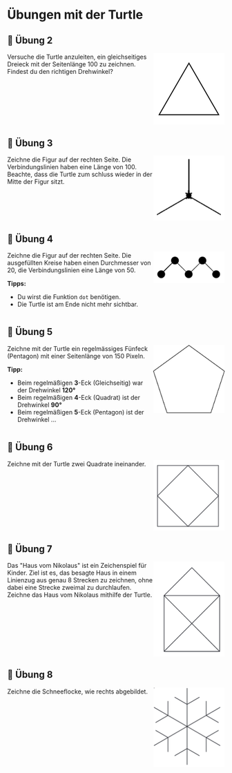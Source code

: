 # Übungen mit der Turtle 


## 📝 Übung 2
<img style="float: right; width:33%" src="./images/bsp02.png">
Versuche die Turtle anzuleiten, ein gleichseitiges Dreieck mit der Seitenlänge 100 zu zeichnen. Findest du den richtigen Drehwinkel?
<div style="clear:both;"></div>

## 📝 Übung 3
<img style="float: right; width:33%" src="./images/bsp03.png">
Zeichne die Figur auf der rechten Seite.
Die Verbindungslinien haben eine Länge von 100.
Beachte, dass die Turtle zum schluss wieder in der Mitte
der Figur sitzt.
<div style="clear:both;"></div>


## 📝 Übung 4
<img style="float: right; width:33%" src="./images/bsp04.png">
Zeichne die Figur auf der rechten Seite.
Die ausgefüllten Kreise haben einen Durchmesser von 20,
die Verbindungslinien eine Länge von 50.

**Tipps:** 

+ Du wirst die Funktion `dot` benötigen.
+ Die Turtle ist am Ende nicht mehr sichtbar.

<div style="clear:both;"></div>

## 📝 Übung 5
<img style="float: right; width:33%" src="./images/bsp05.png">
Zeichne mit der Turtle ein regelmässiges Fünfeck (Pentagon) mit
einer Seitenlänge von 150 Pixeln.

**Tipp:**

+ Beim regelmäßigen **3**-Eck (Gleichseitig) war der Drehwinkel **120°**
+ Beim regelmäßigen **4**-Eck (Quadrat) ist der Drehwinkel **90°**
+ Beim regelmäßigen **5**-Eck (Pentagon) ist der Drehwinkel ...

<div style="clear:both;"></div>

## 📝 Übung 6
<img style="float: right; width:33%" src="./images/bsp06.png" alt="Beispiel 6">
Zeichne mit der Turtle zwei Quadrate ineinander.
<div style="clear:both;"></div>

## 📝 Übung 7
<img style="float: right; width:33%" src="./images/bsp07.png">
Das "Haus vom Nikolaus" ist ein Zeichenspiel für Kinder.
Ziel ist es, das besagte Haus in einem Linienzug aus genau 8 Strecken zu zeichnen,
ohne dabei eine Strecke zweimal zu durchlaufen.
Zeichne das Haus vom Nikolaus mithilfe der Turtle. 
<div style="clear:both;"></div>

## 📝 Übung 8
<img style="float: right; width:33%" src="./images/bsp08.png">
Zeichne die Schneeflocke, wie rechts abgebildet.
<div style="clear:both;"></div>


















